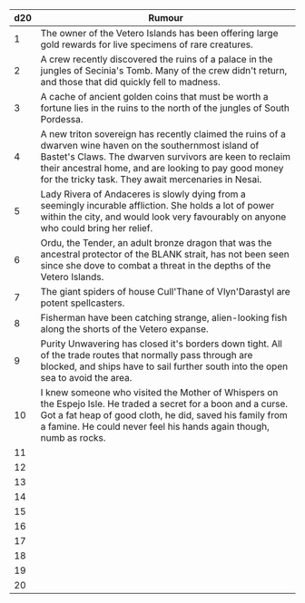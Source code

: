
| d20 | Rumour                                                                                                                                                                                                                                                                              |
| --- | ----------------------------------------------------------------------------------------------------------------------------------------------------------------------------------------------------------------------------------------------------------------------------------- |
| 1   | The owner of the Vetero Islands has been offering large gold rewards for live specimens of rare creatures.                                                                                                                                                                          |
| 2   | A crew recently discovered the ruins of a palace in the jungles of Secinia's Tomb. Many of the crew didn't return, and those that did quickly fell to madness.                                                                                                                      |
| 3   | A cache of ancient golden coins that must be worth a fortune lies in the ruins to the north of the jungles of South Pordessa.                                                                                                                                                       |
| 4   | A new triton sovereign has recently claimed the ruins of a dwarven wine haven on the southernmost island of Bastet's Claws. The dwarven survivors are keen to reclaim their ancestral home, and are looking to pay good money for the tricky task. They await mercenaries in Nesai. |
| 5   | Lady Rivera of Andaceres is slowly dying from a seemingly incurable affliction. She holds a lot of power within the city, and would look very favourably on anyone who could bring her relief.                                                                                      |
| 6   | Ordu, the Tender, an adult bronze dragon that was the ancestral protector of the BLANK strait, has not been seen since she dove to combat a threat in the depths of the Vetero Islands.                                                                                             |
| 7   | The giant spiders of house Cull'Thane of Vlyn'Darastyl are potent spellcasters.                                                                                                                                                                                                     |
| 8   | Fisherman have been catching strange, alien-looking fish along the shorts of the Vetero expanse.                                                                                                                                                                                    |
| 9   | Purity Unwavering has closed it's borders down tight. All of the trade routes that normally pass through are blocked, and ships have to sail further south into the open sea to avoid the area.                                                                                     |
| 10  | I knew someone who visited the Mother of Whispers on the Espejo Isle. He traded a secret for a boon and a curse. Got a fat heap of good cloth, he did, saved his family from a famine. He could never feel his hands again though, numb as rocks.                                   |
| 11  |                                                                                                                                                                                                                                                                                     |
| 12  |                                                                                                                                                                                                                                                                                     |
| 13  |                                                                                                                                                                                                                                                                                     |
| 14  |                                                                                                                                                                                                                                                                                     |
| 15  |                                                                                                                                                                                                                                                                                     |
| 16  |                                                                                                                                                                                                                                                                                     |
| 17  |                                                                                                                                                                                                                                                                                     |
| 18  |                                                                                                                                                                                                                                                                                     |
| 19  |                                                                                                                                                                                                                                                                                     |
| 20  |                                                                                                                                                                                                                                                                                     |
